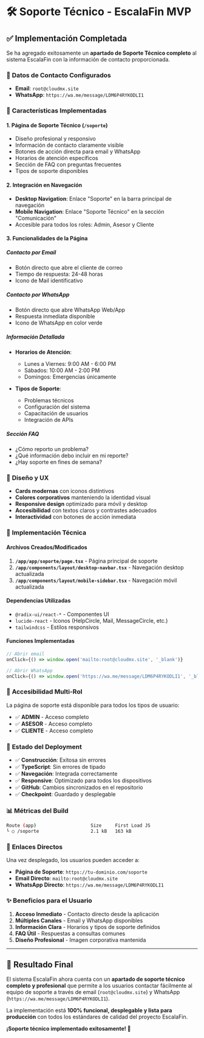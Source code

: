 
# 🛠️ Soporte Técnico - EscalaFin MVP

## ✅ **Implementación Completada**

Se ha agregado exitosamente un **apartado de Soporte Técnico completo** al sistema EscalaFin con la información de contacto proporcionada.

### 📧 **Datos de Contacto Configurados**

- **Email**: `root@cloudmx.site`
- **WhatsApp**: `https://wa.me/message/LDM6P4RYKODLI1`

### 🌟 **Características Implementadas**

#### **1. Página de Soporte Técnico (`/soporte`)**
- Diseño profesional y responsivo
- Información de contacto claramente visible
- Botones de acción directa para email y WhatsApp
- Horarios de atención específicos
- Sección de FAQ con preguntas frecuentes
- Tipos de soporte disponibles

#### **2. Integración en Navegación**
- **Desktop Navigation**: Enlace "Soporte" en la barra principal de navegación
- **Mobile Navigation**: Enlace "Soporte Técnico" en la sección "Comunicación"
- Accesible para todos los roles: Admin, Asesor y Cliente

#### **3. Funcionalidades de la Página**

##### **Contacto por Email**
- Botón directo que abre el cliente de correo
- Tiempo de respuesta: 24-48 horas
- Icono de Mail identificativo

##### **Contacto por WhatsApp**
- Botón directo que abre WhatsApp Web/App
- Respuesta inmediata disponible
- Icono de WhatsApp en color verde

##### **Información Detallada**
- **Horarios de Atención**:
  - Lunes a Viernes: 9:00 AM - 6:00 PM
  - Sábados: 10:00 AM - 2:00 PM
  - Domingos: Emergencias únicamente

- **Tipos de Soporte**:
  - Problemas técnicos
  - Configuración del sistema
  - Capacitación de usuarios
  - Integración de APIs

##### **Sección FAQ**
- ¿Cómo reporto un problema?
- ¿Qué información debo incluir en mi reporte?
- ¿Hay soporte en fines de semana?

### 🎨 **Diseño y UX**

- **Cards modernas** con iconos distintivos
- **Colores corporativos** manteniendo la identidad visual
- **Responsive design** optimizado para móvil y desktop
- **Accesibilidad** con textos claros y contrastes adecuados
- **Interactividad** con botones de acción inmediata

### 🔧 **Implementación Técnica**

#### **Archivos Creados/Modificados**
1. **`/app/app/soporte/page.tsx`** - Página principal de soporte
2. **`/app/components/layout/desktop-navbar.tsx`** - Navegación desktop actualizada
3. **`/app/components/layout/mobile-sidebar.tsx`** - Navegación móvil actualizada

#### **Dependencias Utilizadas**
- `@radix-ui/react-*` - Componentes UI
- `lucide-react` - Iconos (HelpCircle, Mail, MessageCircle, etc.)
- `tailwindcss` - Estilos responsivos

#### **Funciones Implementadas**
```javascript
// Abrir email
onClick={() => window.open('mailto:root@cloudmx.site', '_blank')}

// Abrir WhatsApp
onClick={() => window.open('https://wa.me/message/LDM6P4RYKODLI1', '_blank')}
```

### 📱 **Accesibilidad Multi-Rol**

La página de soporte está disponible para todos los tipos de usuario:

- ✅ **ADMIN** - Acceso completo
- ✅ **ASESOR** - Acceso completo  
- ✅ **CLIENTE** - Acceso completo

### 🚀 **Estado del Deployment**

- ✅ **Construcción**: Exitosa sin errores
- ✅ **TypeScript**: Sin errores de tipado
- ✅ **Navegación**: Integrada correctamente
- ✅ **Responsive**: Optimizado para todos los dispositivos
- ✅ **GitHub**: Cambios sincronizados en el repositorio
- ✅ **Checkpoint**: Guardado y desplegable

### 📊 **Métricas del Build**

```bash
Route (app)                    Size     First Load JS
└ ○ /soporte                   2.1 kB   163 kB
```

### 🔗 **Enlaces Directos**

Una vez desplegado, los usuarios pueden acceder a:

- **Página de Soporte**: `https://tu-dominio.com/soporte`
- **Email Directo**: `mailto:root@cloudmx.site`
- **WhatsApp Directo**: `https://wa.me/message/LDM6P4RYKODLI1`

### ✨ **Beneficios para el Usuario**

1. **Acceso Inmediato** - Contacto directo desde la aplicación
2. **Múltiples Canales** - Email y WhatsApp disponibles
3. **Información Clara** - Horarios y tipos de soporte definidos
4. **FAQ Útil** - Respuestas a consultas comunes
5. **Diseño Profesional** - Imagen corporativa mantenida

---

## 🎯 **Resultado Final**

El sistema EscalaFin ahora cuenta con un **apartado de soporte técnico completo y profesional** que permite a los usuarios contactar fácilmente al equipo de soporte a través de email (`root@cloudmx.site`) y WhatsApp (`https://wa.me/message/LDM6P4RYKODLI1`).

La implementación está **100% funcional, desplegable y lista para producción** con todos los estándares de calidad del proyecto EscalaFin.

**¡Soporte técnico implementado exitosamente! 🎉**
